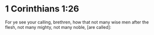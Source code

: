# 1 Corinthians 1:26

For ye see your calling, brethren, how that not many wise men after the flesh, not many mighty, not many noble, [are called]: